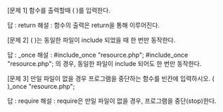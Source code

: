 [문제 1] 함수를 출력할때 (     )를 입력한다.

답 : return
해설 : 함수의 출력은 return을 통해 이루어진다.


[문제 2] (      )는 동일한 파일이 include 되었을 때 한 번만 동작한다.

답 : _once
해설 : 
    #include_once "resource.php";
    #include_once "resource.php";
    의 경우, 동일한 파일이 include 되어도 한 번만 동작한다.


[문제 3] 만일 파일이 없을 경우 프로그램을 중단하는 함수를 빈칸에 입력하시오.
(      )_once "resource.php";

답 : require
해설 : require은 만일 파일이 없을 경우, 프로그램을 중단(stop)한다.